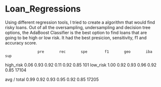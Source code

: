 # Loan_Regressions

Using different regression tools, I tried to create a algorithm that would find risky loans.  Out of all the oversampling, undersampling and decision tree options, the AdaBoost Classifier is the best option to find loans that are going to be high or low risk.  It had the best presicion, sensitivity, f1 and accuracy score.

                   pre       rec       spe        f1       geo       iba       sup

  high_risk       0.06      0.93      0.92      0.11      0.92      0.85       101
   low_risk       1.00      0.92      0.93      0.96      0.92      0.85     17104

avg / total       0.99      0.92      0.93      0.95      0.92      0.85     17205


